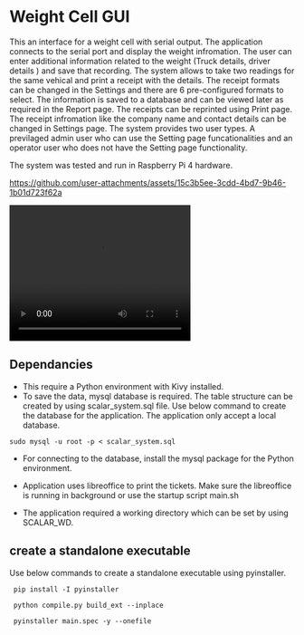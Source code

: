 # Weight Cell GUI

This an interface for a weight cell with serial output. The application connects to the serial 
port and display the weight infromation. The user can enter additional information related to 
the weight (Truck details, driver details ) and save that recording. The system allows to take
two readings for the same vehical and print a receipt with the details. The receipt formats can
be changed in the Settings and there are 6 pre-configured formats to select. The information is
saved to a database and can be viewed later as required in the Report page. The receipts can be
reprinted using Print page. The receipt infromation like the company name and contact details 
can be changed in Settings page. The system provides two user types. A previlaged admin user 
who can use the Setting page funcationalities and an operator user who does not have the Setting
page functionality. 

The system was tested and run in Raspberry Pi 4 hardware. 


https://github.com/user-attachments/assets/15c3b5ee-3cdd-4bd7-9b46-1b01d723f62a


<video src="tharadi-demo.mp4" width="320" height="240" controls></video>

## Dependancies

- This require a Python environment with Kivy installed. 
- To save the data, mysql database is required. The table structure can be created 
by using scalar_system.sql file. Use below command to create the database for the
application. The application only accept a local database. 

` sudo mysql -u root -p < scalar_system.sql `

- For connecting to the database, install the mysql package for the Python environment. 

- Application uses libreoffice to print the tickets. Make sure the libreoffice is running
in background or use the startup script main.sh 

- The application required a working directory which can be set by using SCALAR_WD. 

## create a standalone executable

Use below commands to create a standalone executable using pyinstaller. 

` pip install -I pyinstaller`

` python compile.py build_ext --inplace`

` pyinstaller main.spec -y --onefile`
